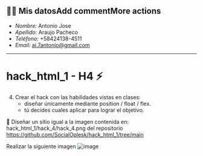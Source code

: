 ## 🧑‍💼 Mis datosAdd commentMore actions
- *Nombre:* Antonio Jose
- *Apellido:* Araujo Pacheco
- *Teléfono:* ‪+58424138-4511‬
- *Email:* aj.7antonio@gmail.com


<hr>

# hack_html_1 - H4 ⚡
 4. Crear el hack con las habilidades vistas en clases:
    - diseñar únicamente mediante position / float / flex.
    - tú decides cuales aplicar para lograr el objetivo.

🔔 Diseñar un sitio igual a la imagen contenida en: hack_html_1/hack_4/hack_4.png del repositorio https://github.com/SocialOplesk/hack_html_1/tree/main

Realizar la siguiente imagen
![image](https://github.com/user-attachments/assets/3b7a3d1d-ceec-42e2-97ee-4b99190749d4)